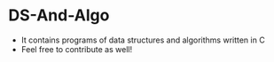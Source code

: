 # DS-And-Algo
- It contains programs of data structures and algorithms written in C
- Feel free to contribute as well!
